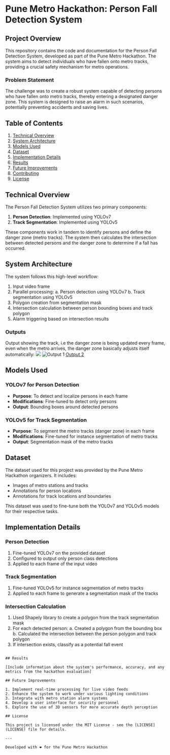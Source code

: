 # Pune Metro Hackathon: Person Fall Detection System

## Project Overview

This repository contains the code and documentation for the Person Fall Detection System, developed as part of the Pune Metro Hackathon. The system aims to detect individuals who have fallen onto metro tracks, providing a crucial safety mechanism for metro operations.

### Problem Statement

The challenge was to create a robust system capable of detecting persons who have fallen onto metro tracks, thereby entering a designated danger zone. This system is designed to raise an alarm in such scenarios, potentially preventing accidents and saving lives.

## Table of Contents

1. [Technical Overview](#technical-overview)
2. [System Architecture](#system-architecture)
3. [Models Used](#models-used)
4. [Dataset](#dataset)
5. [Implementation Details](#implementation-details)
6. [Results](#results)
7. [Future Improvements](#future-improvements)
8. [Contributing](#contributing)
9. [License](#license)

## Technical Overview

The Person Fall Detection System utilizes two primary components:

1. **Person Detection**: Implemented using YOLOv7
2. **Track Segmentation**: Implemented using YOLOv5

These components work in tandem to identify persons and define the danger zone (metro tracks). The system then calculates the intersection between detected persons and the danger zone to determine if a fall has occurred.

## System Architecture

The system follows this high-level workflow:

1. Input video frame
2. Parallel processing:
   a. Person detection using YOLOv7
   b. Track segmentation using YOLOv5
3. Polygon creation from segmentation mask
4. Intersection calculation between person bounding boxes and track polygon
5. Alarm triggering based on intersection results

### Outputs
Output showing the track, i.e the danger zone is being updated every frame, even when the metro arrives, the danger zone basically adjusts itself automatically:
![](https://github.com/Abeey04/Pune-Metro-Hackathon/blob/bbd9fb8a6d5118b5962606fa092f252ce2e5d038/Outputs/output.gif)
![Output 1](https://youtu.be/w5n-f5stuvA)
[Output 2]()
## Models Used

### YOLOv7 for Person Detection

- **Purpose**: To detect and localize persons in each frame
- **Modifications**: Fine-tuned to detect only persons
- **Output**: Bounding boxes around detected persons

### YOLOv5 for Track Segmentation

- **Purpose**: To segment the metro tracks (danger zone) in each frame
- **Modifications**: Fine-tuned for instance segmentation of metro tracks
- **Output**: Segmentation mask of the metro tracks

## Dataset

The dataset used for this project was provided by the Pune Metro Hackathon organizers. It includes:

- Images of metro stations and tracks
- Annotations for person locations
- Annotations for track locations and boundaries

This dataset was used to fine-tune both the YOLOv7 and YOLOv5 models for their respective tasks.

## Implementation Details

### Person Detection

1. Fine-tuned YOLOv7 on the provided dataset
2. Configured to output only person class detections
3. Applied to each frame of the input video

### Track Segmentation

1. Fine-tuned YOLOv5 for instance segmentation of metro tracks
2. Applied to each frame to generate a segmentation mask of the tracks

### Intersection Calculation

1. Used Shapely library to create a polygon from the track segmentation mask
2. For each detected person:
   a. Created a polygon from the bounding box
   b. Calculated the intersection between the person polygon and track polygon
3. If intersection exists, classify as a potential fall event

```

## Results

[Include information about the system's performance, accuracy, and any metrics from the hackathon evaluation]

## Future Improvements

1. Implement real-time processing for live video feeds
2. Enhance the system to work under various lighting conditions
3. Integrate with metro station alarm systems
4. Develop a user interface for security personnel
5. Explore the use of 3D sensors for more accurate depth perception

## License

This project is licensed under the MIT License - see the [LICENSE](LICENSE) file for details.

---

Developed with ❤️ for the Pune Metro Hackathon
